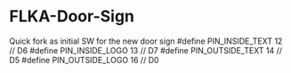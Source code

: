 # FLKA-Door-Sign
Quick fork as initial SW for the new door sign
  #define PIN_INSIDE_TEXT  12  // D6
  #define PIN_INSIDE_LOGO  13  // D7
  #define PIN_OUTSIDE_TEXT 14  // D5
  #define PIN_OUTSIDE_LOGO 16  // D0
